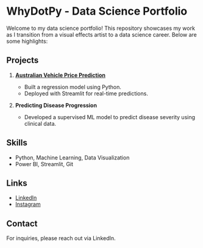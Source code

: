 # WhyDotPy - Data Science Portfolio

Welcome to my data science portfolio! This repository showcases my work as I transition from a visual effects artist to a data science career. Below are some highlights:

## Projects
1. **[Australian Vehicle Price Prediction](https://huggingface.co/afzalmohamedofficial/Australian_vehicle_price_prediction)**
   - Built a regression model using Python.
   - Deployed with Streamlit for real-time predictions.

2. **Predicting Disease Progression**
   - Developed a supervised ML model to predict disease severity using clinical data.

## Skills
- Python, Machine Learning, Data Visualization
- Power BI, Streamlit, Git

## Links
- [LinkedIn](https://linkedin.com/in/whydotpy)
- [Instagram](https://instagram.com/whydotpy)

## Contact
For inquiries, please reach out via LinkedIn.
